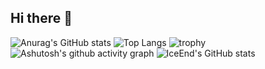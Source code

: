 ## Hi there 👋

<!--
**xbdqs/xbdqs** is a ✨ _special_ ✨ repository because its `README.md` (this file) appears on your GitHub profile.

Here are some ideas to get you started:

- 🔭 I’m currently working on ...
- 🌱 I’m currently learning ...
- 👯 I’m looking to collaborate on ...
- 🤔 I’m looking for help with ...
- 💬 Ask me about ...
- 📫 How to reach me: ...
- 😄 Pronouns: ...
- ⚡ Fun fact: ...
-->
![Anurag's GitHub stats](https://github-readme-stats.vercel.app/api?username=xbdqs)
![Top Langs](https://github-readme-stats.vercel.app/api/top-langs/?username=xbdqs)
![trophy](https://github-profile-trophy.vercel.app/?username=xbdqs)
![Ashutosh's github activity graph](https://github-readme-activity-graph.vercel.app/graph?username=xbdqs)
![IceEnd's GitHub stats](https://github-immortality.vercel.app/api?username=xbdqs)


